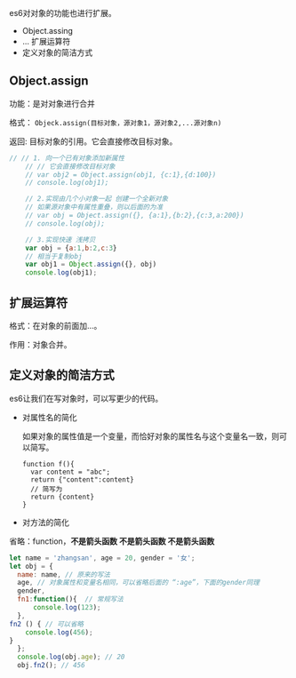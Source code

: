 es6对对象的功能也进行扩展。

- Object.assing
- ... 扩展运算符
- 定义对象的简洁方式

## Object.assign

功能：是对对象进行合并

格式： `Objeck.assign(目标对象，源对象1，源对象2,...源对象n)`

返回:  目标对象的引用。它会直接修改目标对象。



```javascript
// // 1. 向一个已有对象添加新属性
    // // 它会直接修改目标对象 
    // var obj2 = Object.assign(obj1, {c:1},{d:100})
    // console.log(obj1);

    // 2.实现由几个小对象一起 创建一个全新对象
    // 如果源对象中有属性重叠，则以后面的为准
    // var obj = Object.assign({}, {a:1},{b:2},{c:3,a:200})
    // console.log(obj);

    // 3.实现快速 浅拷贝
    var obj = {a:1,b:2,c:3}
    // 相当于复制obj
    var obj1 = Object.assign({}, obj)
    console.log(obj1);
```



## 扩展运算符

格式：在对象的前面加...。

作用：对象合并。



## 定义对象的简洁方式

es6让我们在写对象时，可以写更少的代码。

- 对属性名的简化

  如果对象的属性值是一个变量，而恰好对象的属性名与这个变量名一致，则可以简写。

  ```
  function f(){
  	var content = "abc";
  	return {"content":content}
  	// 简写为
  	return {content}
  }
  ```

- 对方法的简化

省略：function，**不是箭头函数  不是箭头函数  不是箭头函数**

  ```js
  let name = 'zhangsan', age = 20, gender = '女';
  let obj = {
    name: name, // 原来的写法
    age, // 对象属性和变量名相同，可以省略后面的 “:age”，下面的gender同理
    gender,
    fn1:function(){  // 常规写法
        console.log(123);
    },
  fn2 () { // 可以省略 
      console.log(456);
  }
	};
	console.log(obj.age); // 20
	obj.fn2(); // 456
  ```

